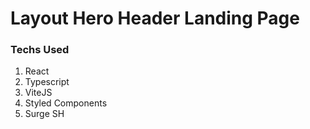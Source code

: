 # Layout Hero Header Landing Page

### Techs Used

1. React
2. Typescript
3. ViteJS
4. Styled Components
5. Surge SH
